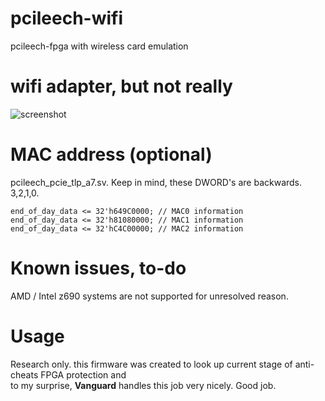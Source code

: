 # pcileech-wifi
pcileech-fpga with wireless card emulation

# wifi adapter, but not really
![screenshot](https://i.imgur.com/Ri9IEXb.png)

# MAC address (optional)
pcileech_pcie_tlp_a7.sv. Keep in mind, these DWORD's are backwards. 3,2,1,0.
```
end_of_day_data <= 32'h649C0000; // MAC0 information
end_of_day_data <= 32'h81080000; // MAC1 information
end_of_day_data <= 32'hC4C00000; // MAC2 information
```

# Known issues, to-do
AMD / Intel z690 systems are not supported for unresolved reason.

# Usage
Research only. this firmware was created to look up current stage of anti-cheats FPGA protection and  
to my surprise, **Vanguard** handles this job very nicely. Good job. 
